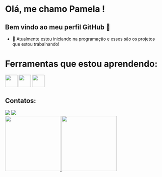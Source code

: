 
# Olá, me chamo Pamela ! 
## Bem vindo ao meu perfil GitHub 👋
- 🌱 Atualmente estou iniciando na programação e esses são os projetos que estou trabalhando!

 # Ferramentas que estou aprendendo:
<img src="https://cdn.jsdelivr.net/gh/devicons/devicon@latest/icons/github/github-original.svg" width="40" height="40" />
<img src="https://cdn.jsdelivr.net/gh/devicons/devicon@latest/icons/git/git-original.svg" width="40" height="40" />
<img src="https://cdn.jsdelivr.net/gh/devicons/devicon@latest/icons/javascript/javascript-original.svg" width="40" height="40" />

## Contatos:

<div>
<a href="https://instagram.com/paamelaamaro" target="_blank"><img loading="lazy" src="https://img.shields.io/badge/-Instagram-%23E4405F?style=for-the-badge&logo=instagram&logoColor=white" target="_blank"></a>
<a href = "paamelaamaro.silva@gmail.com"><img loading="lazy" src="https://img.shields.io/badge/Gmail-D14836?style=for-the-badge&logo=gmail&logoColor=white" target="_blank"></a>
</div>

<div>
<a href="https://github.com/paamelaamaro">
<img loading="lazy" height="180em" src="https://github-readme-stats.vercel.app/api/top-langs/https://github.com/paamelaamaro"/>
<img loading="lazy" height="180em" src="https://github-readme-stats.vercel.app/https://github.com/paamelaamaro"/>
</div>
                    
          
